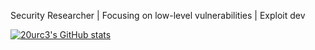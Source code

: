 Security Researcher | Focusing on low-level vulnerabilities | Exploit dev 

[![20urc3's GitHub stats](https://github-readme-stats.vercel.app/api?username=20urc3)](https://github.com/anuraghazra/github-readme-stats)

